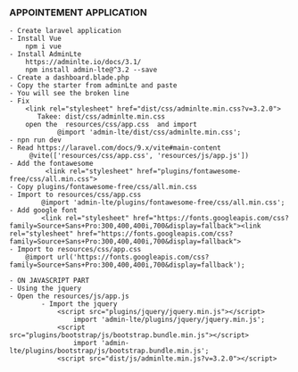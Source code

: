 ### APPOINTEMENT  APPLICATION
    - Create laravel application
    - Install Vue
        npm i vue
    - Install AdminLte
        https://adminlte.io/docs/3.1/
        npm install admin-lte@^3.2 --save
    - Create a dashboard.blade.php
    - Copy the starter from adminLte and paste
    - You will see the broken line
    - Fix
        <link rel="stylesheet" href="dist/css/adminlte.min.css?v=3.2.0">
           Takee: dist/css/adminlte.min.css
        open the  resources/css/app.css  and import
                @import 'admin-lte/dist/css/adminlte.min.css';
    - npn run dev
    - Read https://laravel.com/docs/9.x/vite#main-content
         @vite(['resources/css/app.css', 'resources/js/app.js'])
    - Add the fontawesome
             <link rel="stylesheet" href="plugins/fontawesome-free/css/all.min.css">
    - Copy plugins/fontawesome-free/css/all.min.css 
    - Import to resources/css/app.css
            @import 'admin-lte/plugins/fontawesome-free/css/all.min.css';
    - Add google font
            <link rel="stylesheet" href="https://fonts.googleapis.com/css?family=Source+Sans+Pro:300,400,400i,700&display=fallback"><link rel="stylesheet" href="https://fonts.googleapis.com/css?family=Source+Sans+Pro:300,400,400i,700&display=fallback">
    - Import to resources/css/app.css
        @import url('https://fonts.googleapis.com/css?family=Source+Sans+Pro:300,400,400i,700&display=fallback');
   
    - ON JAVASCRIPT PART 
    - Using the jquery 
    - Open the resources/js/app.js
            - Import the jquery
                <script src="plugins/jquery/jquery.min.js"></script>
                    import 'admin-lte/plugins/jquery/jquery.min.js';
                <script src="plugins/bootstrap/js/bootstrap.bundle.min.js"></script>
                    import 'admin-lte/plugins/bootstrap/js/bootstrap.bundle.min.js';
                <script src="dist/js/adminlte.min.js?v=3.2.0"></script>

            
